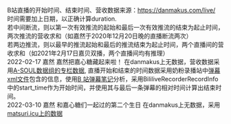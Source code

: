 B站直播的开始时间、结束时间、营收数据来源：https://danmakus.com/live/  
时间需要加上日期，以正确计算duration.  
若中间断流，则以第一次有效推流的起始和最后一次有效推流的结束为起止时间，两次推流的营收求和（如嘉然于2020年12月20日晚的直播断流两次）  
若两边推流，则以最早的推流起始和最后的推流结束为起止时间，两个直播间的营收求和（如2021年2月17日嘉贝双播，两个直播间均有推理）  
2022-02-17   嘉然 嘉然把嘉心糖藏起来啦！ 在danmakus上无数据，营收数据采用[A-SOUL数据组的专栏数据](https://space.bilibili.com/1357475736/article), 直播开始和结束的时间数据采用奶粉录播站中[弹幕xml文件](https://alist.ddindexs.com/A-SOUL/ASOUL-REC-%E4%BA%8C%E5%91%A8%E5%B9%B4/XML%E5%BC%B9%E5%B9%95%E6%96%87%E4%BB%B6)包含的信息，使用[B 站弹幕笔记](https://blog.fachep.com/2020/03/07/Danmaku/)分析，采用BililiveRecorderRecordInfo中的start_time作为开始时间，并使用其与最后一条弹幕的相对时间计算出结束时间。  
2022-03-10 嘉然 和嘉心糖们一起过的第二个生日 在danmakus上无数据，采用[matsuri.icu上的数据](https://matsuri.icu/detail/P7ZKo02H53jDxxJn)  



